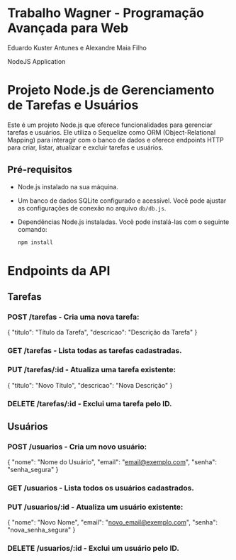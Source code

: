 # Trabalho Wagner - Programação Avançada para Web
Eduardo Kuster Antunes e Alexandre Maia Filho

NodeJS Application
# Projeto Node.js de Gerenciamento de Tarefas e Usuários

Este é um projeto Node.js que oferece funcionalidades para gerenciar tarefas e usuários. Ele utiliza o Sequelize como ORM (Object-Relational Mapping) para interagir com o banco de dados e oferece endpoints HTTP para criar, listar, atualizar e excluir tarefas e usuários.

## Pré-requisitos

- Node.js instalado na sua máquina.
- Um banco de dados SQLite configurado e acessível. Você pode ajustar as configurações de conexão no arquivo `db/db.js`.
- Dependências Node.js instaladas. Você pode instalá-las com o seguinte comando:
  
  ```bash
  npm install
  
# Endpoints da API
## Tarefas
### POST /tarefas - Cria uma nova tarefa:
{
  "titulo": "Título da Tarefa",
  "descricao": "Descrição da Tarefa"
}
### GET /tarefas - Lista todas as tarefas cadastradas.

### PUT /tarefas/:id - Atualiza uma tarefa existente:
{
  "titulo": "Novo Título",
  "descricao": "Nova Descrição"
}
### DELETE /tarefas/:id - Exclui uma tarefa pelo ID.

## Usuários

### POST /usuarios - Cria um novo usuário:

{
  "nome": "Nome do Usuário",
  "email": "email@exemplo.com",
  "senha": "senha_segura"
}
### GET /usuarios - Lista todos os usuários cadastrados.

### PUT /usuarios/:id - Atualiza um usuário existente:

{
  "nome": "Novo Nome",
  "email": "novo_email@exemplo.com",
  "senha": "nova_senha_segura"
}
### DELETE /usuarios/:id - Exclui um usuário pelo ID.
